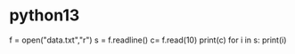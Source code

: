 # python13
f = open("data.txt","r")
s = f.readline()
c= f.read(10)
print(c)
for i in s:
    print(i)
